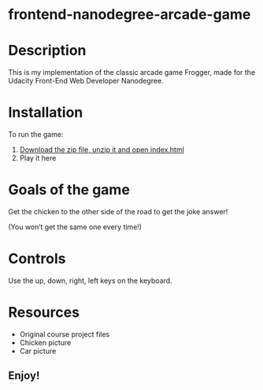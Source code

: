 frontend-nanodegree-arcade-game
===============================
# Description
This is my implementation of the classic arcade game Frogger, made for the Udacity Front-End Web Developer Nanodegree.

# Installation
To run the game:
1. [Download the zip file, unzip it and open index.html](https://github.com/Fatima22x/frontend-nanodegree-arcade-game/archive/Frogger.zip)
2. Play it here

# Goals of the game
Get the chicken to the other side of the road to get the joke answer!

(You won’t get the same one every time!)

# Controls
Use the up, down, right, left keys on the keyboard.

# Resources
- Original course project files
- Chicken picture
- Car picture

## Enjoy!
